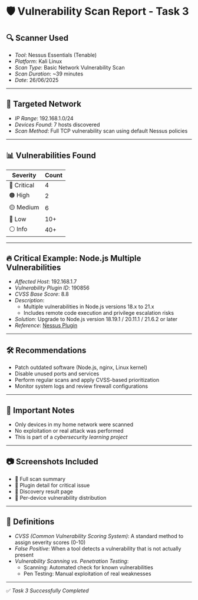 # 🛡 Vulnerability Scan Report - Task 3

## 🔍 Scanner Used
- *Tool*: Nessus Essentials (Tenable)
- *Platform*: Kali Linux
- *Scan Type*: Basic Network Vulnerability Scan
- *Scan Duration*: ~39 minutes
- *Date*: 26/06/2025

---

## 🎯 Targeted Network
- *IP Range*: 192.168.1.0/24
- *Devices Found*: 7 hosts discovered
- *Scan Method*: Full TCP vulnerability scan using default Nessus policies

---

## 📊 Vulnerabilities Found

| Severity | Count |
|----------|-------|
| 🔴 Critical | 4 |
| 🟠 High     | 2 |
| 🟡 Medium   | 6 |
| 🔵 Low      | 10+ |
| ⚪ Info     | 40+ |

---

## 🔥 Critical Example: Node.js Multiple Vulnerabilities

- *Affected Host*: 192.168.1.7
- *Vulnerability Plugin ID*: 190856
- *CVSS Base Score*: 8.8
- *Description*:
  - Multiple vulnerabilities in Node.js versions 18.x to 21.x
  - Includes remote code execution and privilege escalation risks
- *Solution*: Upgrade to Node.js version 18.19.1 / 20.11.1 / 21.6.2 or later
- *Reference*: [Nessus Plugin](https://www.tenable.com/plugins/nessus/190856)

---

## 🛠 Recommendations

- Patch outdated software (Node.js, nginx, Linux kernel)
- Disable unused ports and services
- Perform regular scans and apply CVSS-based prioritization
- Monitor system logs and review firewall configurations

---

## 📌 Important Notes

- Only devices in my home network were scanned
- No exploitation or real attack was performed
- This is part of a *cybersecurity learning project*

---

## 📷 Screenshots Included

- 📸 Full scan summary
- 📸 Plugin detail for critical issue
- 📸 Discovery result page
- 📸 Per-device vulnerability distribution

---

## 📘 Definitions

- *CVSS (Common Vulnerability Scoring System)*: A standard method to assign severity scores (0-10)
- *False Positive*: When a tool detects a vulnerability that is not actually present
- *Vulnerability Scanning vs. Penetration Testing*:
  - Scanning: Automated check for known vulnerabilities
  - Pen Testing: Manual exploitation of real weaknesses

---

✅ *Task 3 Successfully Completed*
